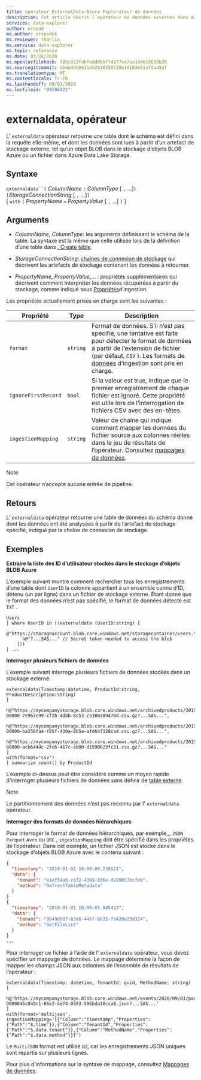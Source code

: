 ```yaml
---
title: opérateur ExternalData-Azure Explorateur de données
description: Cet article décrit l’opérateur de données externes dans Azure Explorateur de données.
services: data-explorer
author: orspod
ms.author: orspodek
ms.reviewer: rkarlin
ms.service: data-explorer
ms.topic: reference
ms.date: 03/24/2020
ms.openlocfilehash: f86c952fdbfadd0b6ff4177ce7aa194019639b20
ms.sourcegitcommit: d54e4ebb611da2b30158720e14103e81a7daa5af
ms.translationtype: MT
ms.contentlocale: fr-FR
ms.lasthandoff: 09/01/2020
ms.locfileid: "89286422"
---
```

# <a name="externaldata-operator"></a>externaldata, opérateur

L' `externaldata` opérateur retourne une table dont le schéma est défini dans la requête elle-même, et dont les données sont lues à partir d’un artefact de stockage externe, tel qu’un objet BLOB dans le stockage d’objets BLOB Azure ou un fichier dans Azure Data Lake Storage.

## <a name="syntax"></a>Syntaxe

`externaldata``(` *ColumnName* `:` *ColumnType* [ `,` ...]`)`   
`[`*StorageConnectionString* [ `,` ...]`]`   
[ `with` `(` *PropertyName* `=` *PropertyValue* [ `,` ...] `)` ]

## <a name="arguments"></a>Arguments

* *ColumnName*, *ColumnType*: les arguments définissent le schéma de la table.
  La syntaxe est la même que celle utilisée lors de la définition d’une table dans [. Create table](../management/create-table-command.md).

* *StorageConnectionString*: [chaînes de connexion de stockage](../api/connection-strings/storage.md) qui décrivent les artefacts de stockage contenant les données à retourner.

* *PropertyName*, *PropertyValue*,... : propriétés supplémentaires qui décrivent comment interpréter les données récupérées à partir du stockage, comme indiqué sous [Propriétés](../../ingestion-properties.md)d’ingestion.

Les propriétés actuellement prises en charge sont les suivantes :

| Propriété         | Type     | Description       |
|------------------|----------|-------------------|
| `format`         | `string` | Format de données. S’il n’est pas spécifié, une tentative est faite pour détecter le format de données à partir de l’extension de fichier (par défaut, `CSV` ). Les formats de [données](../../ingestion-supported-formats.md) d’ingestion sont pris en charge. |
| `ignoreFirstRecord` | `bool` | Si la valeur est true, indique que le premier enregistrement de chaque fichier est ignoré. Cette propriété est utile lors de l’interrogation de fichiers CSV avec des en-têtes. |
| `ingestionMapping` | `string` | Valeur de chaîne qui indique comment mapper les données du fichier source aux colonnes réelles dans le jeu de résultats de l’opérateur. Consultez [mappages de données](../management/mappings.md). |


> [!NOTE]
> Cet opérateur n’accepte aucune entrée de pipeline.

## <a name="returns"></a>Retours

L' `externaldata` opérateur retourne une table de données du schéma donné dont les données ont été analysées à partir de l’artefact de stockage spécifié, indiqué par la chaîne de connexion de stockage.

## <a name="examples"></a>Exemples

**Extraire la liste des ID d’utilisateur stockés dans le stockage d’objets BLOB Azure**

L’exemple suivant montre comment rechercher tous les enregistrements d’une table dont `UserID` la colonne appartient à un ensemble connu d’ID, détenu (un par ligne) dans un fichier de stockage externe. Étant donné que le format des données n’est pas spécifié, le format de données détecté est `TXT` .

```kusto
Users
| where UserID in ((externaldata (UserID:string) [
    @"https://storageaccount.blob.core.windows.net/storagecontainer/users.txt" 
      h@"?...SAS..." // Secret token needed to access the blob
    ]))
| ...
```

**Interroger plusieurs fichiers de données**

L’exemple suivant interroge plusieurs fichiers de données stockés dans un stockage externe.

```kusto
externaldata(Timestamp:datetime, ProductId:string, ProductDescription:string)
[
  h@"https://mycompanystorage.blob.core.windows.net/archivedproducts/2019/01/01/part-00000-7e967c99-cf2b-4dbb-8c53-ce388389470d.csv.gz?...SAS...",
  h@"https://mycompanystorage.blob.core.windows.net/archivedproducts/2019/01/02/part-00000-ba356fa4-f85f-430a-8b5a-afd64f128ca4.csv.gz?...SAS...",
  h@"https://mycompanystorage.blob.core.windows.net/archivedproducts/2019/01/03/part-00000-acb644dc-2fc6-467c-ab80-d1590b23fc31.csv.gz?...SAS..."
]
with(format="csv")
| summarize count() by ProductId
```

L’exemple ci-dessus peut être considéré comme un moyen rapide d’interroger plusieurs fichiers de données sans définir de [table externe](schema-entities/externaltables.md).

> [!NOTE]
> Le partitionnement des données n’est pas reconnu par l' `externaldata` opérateur.

**Interroger des formats de données hiérarchiques**

Pour interroger le format de données hiérarchiques, par exemple,,, `JSON` `Parquet` `Avro` ou `ORC` , `ingestionMapping` doit être spécifié dans les propriétés de l’opérateur. Dans cet exemple, un fichier JSON est stocké dans le stockage d’objets BLOB Azure avec le contenu suivant :

```JSON
{
  "timestamp": "2019-01-01 10:00:00.238521",   
  "data": {    
    "tenant": "e1ef54a6-c6f2-4389-836e-d289b37bcfe0",   
    "method": "RefreshTableMetadata"   
  }   
}   
{
  "timestamp": "2019-01-01 10:00:01.845423",   
  "data": {   
    "tenant": "9b49d0d7-b3e6-4467-bb35-fa420a25d324",   
    "method": "GetFileList"   
  }   
}
...
```

Pour interroger ce fichier à l’aide de l' `externaldata` opérateur, vous devez spécifier un mappage de données. Le mappage détermine la façon de mapper les champs JSON aux colonnes de l’ensemble de résultats de l’opérateur :

```kusto
externaldata(Timestamp: datetime, TenantId: guid, MethodName: string)
[ 
   h@'https://mycompanystorage.blob.core.windows.net/events/2020/09/01/part-0000046c049c1-86e2-4e74-8583-506bda10cca8.json?...SAS...'
]
with(format='multijson', ingestionMapping='[{"Column":"Timestamp","Properties":{"Path":"$.time"}},{"Column":"TenantId","Properties":{"Path":"$.data.tenant"}},{"Column":"MethodName","Properties":{"Path":"$.data.method"}}]')
```

Le `MultiJSON` format est utilisé ici, car les enregistrements JSON uniques sont répartis sur plusieurs lignes.

Pour plus d’informations sur la syntaxe de mappage, consultez [Mappages de données](../management/mappings.md).
